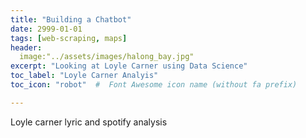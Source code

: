 ```yaml
---
title: "Building a Chatbot"
date: 2999-01-01
tags: [web-scraping, maps]
header:
  image:"../assets/images/halong_bay.jpg"
excerpt: "Looking at Loyle Carner using Data Science"
toc_label: "Loyle Carner Analyis"
toc_icon: "robot"  #  Font Awesome icon name (without fa prefix)

---
```


Loyle carner lyric and spotify analysis 
